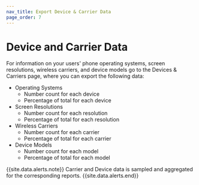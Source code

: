 ```yaml
---
nav_title: Export Device & Carrier Data
page_order: 7
---
```


# Device and Carrier Data

For information on your users' phone operating systems, screen resolutions, wireless carriers, and device models go to the Devices & Carriers page, where you can export the following data:

- Operating Systems
    - Number count for each device
    - Percentage of total for each device
- Screen Resolutions
    - Number count for each resolution
    - Percentage of total for each resolution
- Wireless Carriers
    - Number count for each carrier
    - Percentage of total for each carrier
- Device Models
    - Number count for each model
    - Percentage of total for each model

{{site.data.alerts.note}}
Carrier and Device data is sampled and aggregated for the corresponding reports.
{{site.data.alerts.end}}
